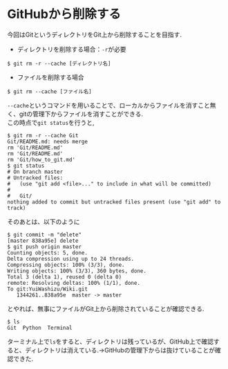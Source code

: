 # GitHubから削除する
今回はGitというディレクトリをGit上から削除することを目指す.
- ディレクトリを削除する場合：`-r`が必要
```
$ git rm -r --cache [ディレクトリ名]
```

- ファイルを削除する場合
```
$ git rm --cache [ファイル名]
```
`--cache`というコマンドを用いることで、ローカルからファイルを消すこと無く、gitの管理下からファイルを消すことができる.<br>
この時点で`git status`を行うと,
```
$ git rm -r --cache Git
Git/README.md: needs merge
rm 'Git/README.md'
rm 'Git/README.md'
rm 'Git/how_to_git.md'
$ git status
# On branch master
# Untracked files:
#   (use "git add <file>..." to include in what will be committed)
#
#	Git/
nothing added to commit but untracked files present (use "git add" to track)
```
そのあとは、以下のように
```
$ git commit -m "delete"
[master 838a95e] delete
$ git push origin master
Counting objects: 5, done.
Delta compression using up to 24 threads.
Compressing objects: 100% (3/3), done.
Writing objects: 100% (3/3), 360 bytes, done.
Total 3 (delta 1), reused 0 (delta 0)
remote: Resolving deltas: 100% (1/1), done.
To git:YuiWashizu/Wiki.git
   1344261..838a95e  master -> master
```
とやれば、無事にファイルがGit上から削除されていることが確認できる.
```
$ ls
Git  Python  Terminal
```
ターミナル上で`ls`をすると、ディレクトリは残っているが、GitHub上で確認すると、ディレクトリは消えている.→GitHubの管理下からは抜けていることが確認できた.

